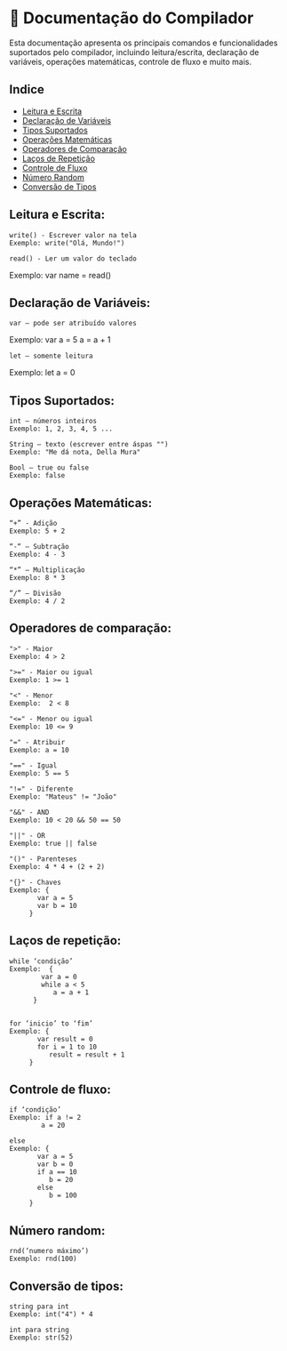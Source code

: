 # 📜 Documentação do Compilador

Esta documentação apresenta os principais comandos e funcionalidades suportados pelo compilador, incluindo leitura/escrita, declaração de variáveis, operações matemáticas, controle de fluxo e muito mais.

## Indice
- [Leitura e Escrita](#leitura-e-escrita)
- [Declaração de Variáveis](#declaração-de-variaveis)
- [Tipos Suportados](#tipos-suportados)
- [Operações Matemáticas](#operações-matemáticas)
- [Operadores de Comparação](#operadores-de-comparação)
- [Laços de Repetição](#laços-de-repetição)
- [Controle de Fluxo](#controle-de-fluxo)
- [Número Random](#número-random)
- [Conversão de Tipos](#conversão-de-tipos)
 
## Leitura e Escrita:

	write() - Escrever valor na tela
	Exemplo: write("Olá, Mundo!")	   
  	 
 	read() - Ler um valor do teclado
  Exemplo: var name = read()
          
## Declaração de Variáveis:

	var – pode ser atribuído valores
  Exemplo: var a = 5
  a = a + 1
	
 	let – somente leitura
  Exemplo: let a = 0
 
## Tipos Suportados:

	int – números inteiros
	Exemplo: 1, 2, 3, 4, 5 ...
	
	String – texto (escrever entre áspas "")
	Exemplo: "Me dá nota, Della Mura"
	 
	Bool – true ou false
 	Exemplo: false

## Operações Matemáticas:

	“+” - Adição
	Exemplo: 5 + 2
         
	“-“ – Subtração
	Exemplo: 4 - 3
	          
	“*” – Multiplicação
	Exemplo: 8 * 3
	 
	“/” – Divisão
	Exemplo: 4 / 2

## Operadores de comparação:

	">" - Maior
	Exemplo: 4 > 2
 
	">=" - Maior ou igual
	Exemplo: 1 >= 1
	 
	"<" - Menor
	Exemplo:  2 < 8
	      
	"<=" - Menor ou igual
	Exemplo: 10 <= 9
	 
	"=" - Atribuir
	Exemplo: a = 10
	 
	"==" - Igual
	Exemplo: 5 == 5
 
	"!=" - Diferente
	Exemplo: "Mateus" != "João"
	 
	"&&" - AND
	Exemplo: 10 < 20 && 50 == 50
 
	"||" - OR
	Exemplo: true || false
	 
	"()" - Parenteses
	Exemplo: 4 * 4 + (2 + 2)
	 
	"{}" - Chaves
	Exemplo: {
		   var a = 5
		   var b = 10
		 }
	 
## Laços de repetição:

	while ‘condição’
	Exemplo:  {
		    var a = 0
		    while a < 5
		       a = a + 1
		  }

	 
	for ‘inicio’ to ‘fim’
	Exemplo: {
		   var result = 0
		   for i = 1 to 10
		      result = result + 1
		 }

## Controle de fluxo:

	if ‘condição’
	Exemplo: if a != 2
		    a = 20
	 
	else 
	Exemplo: {
		   var a = 5
		   var b = 0
		   if a == 10
		      b = 20
		   else
		      b = 100
		 }

## Número random:

	rnd(‘numero máximo’)
	Exemplo: rnd(100)

## Conversão de tipos:
	 	
	string para int
	Exemplo: int("4") * 4
   
	int para string
	Exemplo: str(52)

